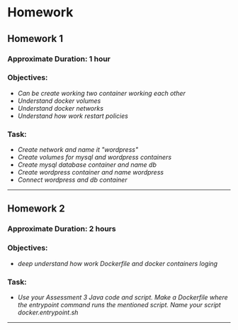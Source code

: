 # Homework

## Homework 1
### Approximate Duration: 1 hour
### Objectives:
* _Can be create working two container working each other_
* _Understand docker volumes_
* _Understand docker networks_
* _Understand how work restart policies_
### Task:
* _Create network and name it "wordpress"_
* _Create volumes for mysql and wordpress containers_
* _Create mysql database container and name db_
* _Create wordpress container and name wordpress_
* _Connect wordpress and db container_
---
## Homework 2
### Approximate Duration: 2 hours
### Objectives:
* _deep understand how work Dockerfile and docker containers loging_
### Task:
* _Use your Assessment 3 Java code and script. Make a Dockerfile where the entrypoint command runs the mentioned script. Name your script docker.entrypoint.sh_
---